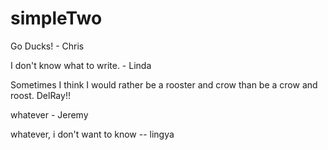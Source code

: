 # simpleTwo

Go Ducks! - Chris

I don't know what to write. - Linda

Sometimes I think I would rather be a rooster and crow than be a crow and roost. DelRay!!

whatever - Jeremy

whatever, i don't want to know -- lingya


